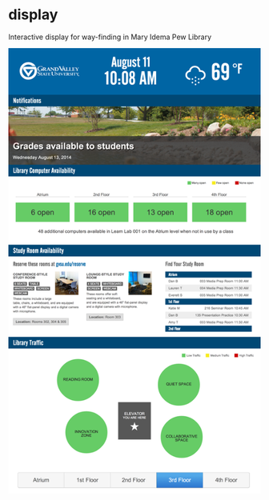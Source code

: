 display
=======

Interactive display for way-finding in Mary Idema Pew Library

![alt tag](https://raw.githubusercontent.com/gvsulib/display/master/img/example.png)
